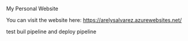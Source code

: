 My Personal Website

You can visit the website here: https://arelysalvarez.azurewebsites.net/

test buil pipeline and deploy pipeline